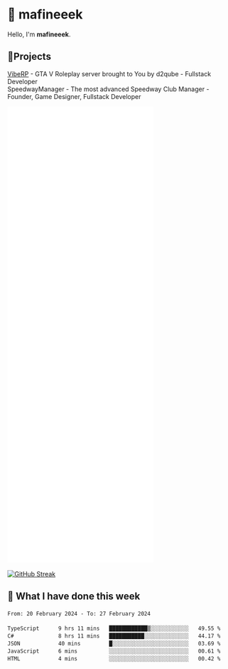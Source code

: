# 👋 mafineeek
Hello, I'm **mafineeek**.

## 📝Projects

[VibeRP](https://v-rp.pl) - GTA V Roleplay server brought to You by d2qube - Fullstack Developer<br/>
SpeedwayManager - The most advanced Speedway Club Manager - Founder, Game Designer, Fullstack Developer


![](./github-metrics.svg)

[![GitHub Streak](https://streak-stats.demolab.com/?user=mafineeek)](https://git.io/streak-stats)

## 📰 What I have done this week
<!--START_SECTION:waka-->

```txt
From: 20 February 2024 - To: 27 February 2024

TypeScript      9 hrs 11 mins   ████████████▒░░░░░░░░░░░░   49.55 %
C#              8 hrs 11 mins   ███████████░░░░░░░░░░░░░░   44.17 %
JSON            40 mins         █░░░░░░░░░░░░░░░░░░░░░░░░   03.69 %
JavaScript      6 mins          ░░░░░░░░░░░░░░░░░░░░░░░░░   00.61 %
HTML            4 mins          ░░░░░░░░░░░░░░░░░░░░░░░░░   00.42 %
```

<!--END_SECTION:waka-->
